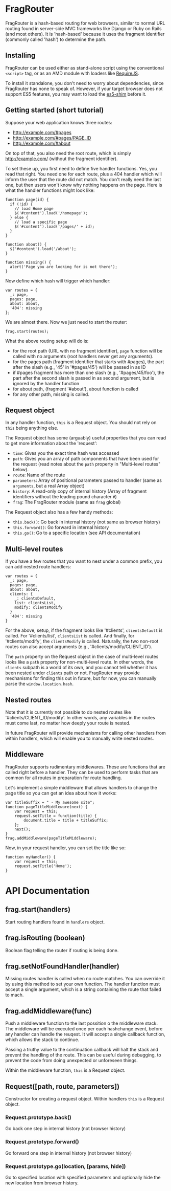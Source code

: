 # FragRouter

FragRouter is a hash-based routing for web browsers, similar to normal URL
routing found in server-side MVC frameworks like Django or Ruby on Rails
(and most others). It is 'hash-based' because it uses the fragment
identifier (commonly called 'hash') to determine the path.

## Installing

FragRouter can be used either as stand-alone script using the conventional
`<script>` tag, or as an AMD module with loaders like 
[RequireJS](http://requirejs.org/).

To install it standalone, you don't need to worry about dependencies, since
FragRouter has none to speak of. However, if your target browser does not
support ES5 features, you may want to load the 
[es5-shim](https://github.com/kriskowal/es5-shim) before it.

## Getting started (short tutorial)

Suppose your web application knows three routes:

 + http://example.com/#pages
 + http://example.com/#pages/PAGE_ID
 + http://example.com/#about

On top of that, you also need the root route, which is simply 
http://example.com/ (without the fragment identifier).

To set these up, you first need to define five handler functions. Yes, you
read that right. You need one for each route, plus a 404 handler which will
inform the user that the route did not match. You don't really need the last
one, but then users won't know why nothing happens on the page. Here is what
the handler functions might look like:

    function page(id) {
      if (!id) {
        // load Home page
        $('#content').load('/homepage');
      } else {
        // load a specific page
        $('#content').load('/pages/' + id);
      }
    }

    function about() {
      $('#content').load('/about');
    }

    function missing() {
      alert('Page you are looking for is not there');
    }

Now define which hash will trigger which handler:

    var routes = {
      _: page,
      pages: page,
      about: about,
      '404': missing
    };

We are almost there. Now we just need to start the router:

    frag.start(routes);

What the above routing setup will do is:

 + for the root path (URL with no fragment identifier), `page` function will
   be called with no arguments (root handlers never get any arguments).
 + for the pages path (fragment identifier that starts with #pages), the
   part after the slash (e.g., '45' in '#pages/45') will be passed in as ID
 + if #pages fragment has more than one slash (e.g., '#pages/45/foo'), the
   part after the second slash is passed in as second argument, but is 
   ignored by the handler function
 + for about path, (fragment '#about'), about function is called
 + for any other path, missing is called.

## Request object

In any handler function, `this` is a Request object. You should not rely on
`this` being anything else.

The Request object has some (arguably) useful properties that you can read
to get more information about the 'request':

 + `time`: Gives you the exact time hash was accessed
 + `path`: Gives you an array of path components that have been used for the
   request (read notes about the `path` property in "Multi-level routes" 
   below).
 + `route`: Name of the route
 + `parameters`: Array of positional parameters passed to handler (same as
   `arguments`, but a real Array object)
 + `history`: A read-only copy of internal history (Array of fragment
   identifiers without the leading pound character `#`)
 + `frag`: The FragRouter module (same as `frag` global)

The Request object also has a few handy methods:

 + `this.back()`: Go back in internal history (not same as browser history)
 + `this.forward()`: Go forward in internal history
 + `this.go()`: Go to a specific location (see API documentation)

## Multi-level routes

If you have a few routes that you want to nest under a common prefix, you
can add nested route handlers:

    var routes = {
      _: page,
      pages: page,
      about: about,
      clients: {
        _: clientsDefault,
        list: clientsList,
        modify: clientsModify
      }
      '404': missing
    }

For the above, setup, if the fragment looks like '#clients',
`clientsDefault` is called. For '#clients/list', `clientsList` is called.
And finally, for '#clients/modify', the `clientsModify` is called.
Naturally, the two non-root routes can also accept arguments (e.g.,
'#clients/modify/CLIENT_ID').

The `path` property on the Request object in the case of multi-level routes
looks like a `path` property for non-multi-level route. In other words, the
`clients` subpath is a world of its own, and you cannot tell whether it has
been nested under `clients` path or not. FragRouter may provide mechanisms
for finding this out in future, but for now, you can manually parse the
`window.location.hash`.

## Nested routes

Note that it is currently not possible to do nested routes like
'#clients/CLIENT_ID/modify'. In other words, any variables in the routes
must come last, no matter how deeply your route is nested.

In future FragRouter will provide mechanisms for calling other handlers from
within handlers, which will enable you to manually write nested routes.

## Middleware

FragRouter supports rudimentary middlewares. These are functions that are
called right before a handler. They can be used to perform tasks that are
common for all routes in preparation for route handling.

Let's implement a simple middleware that allows handlers to change the page
title so you can get an idea about how it works:

    var titleSuffix = " - My awesome site";
    function pageTitleMiddleware(next) {
        var request = this;
        request.setTitle = function(title) {
            document.title = title + titleSuffix;
        };
        next();
    }
    frag.addMiddleware(pageTitleMiddleware);

Now, in your request handler, you can set the title like so:

    function myHandler() {
        var request = this;
        request.setTitle('Home');
    }

# API Documentation

## frag.start(handlers)

Start routing handlers found in `handlers` object.

## frag.isRouting (boolean)

Boolean flag telling the router if routing is being done.

## frag.setNotFoundHandler(handler)

Missing routes handler is called when no route matches. You can override
it by using this method to set your own function. The handler function
must accept a single argument, which is a string containing the route that
failed to mach.

## frag.addMiddleware(func)

Push a middleware function to the last possition o the middleware stack.  The
middleware will be executed once per each hashchange event, before any handler
can handle the reuqest. It will accept a single callback function, which allows
the stack to continue.

Passing a truthy value to the continuation callback will halt the stack and
prevent the handling of the route. This can be useful during debugging, to
prevent the code from doing unexpected or unforeseen things.

Within the middleware function, `this` is a Request object.

## Request([path, route, parameters])

Constructor for creating a request object. Within handlers `this` is a Request
object.

### Request.prototype.back()

Go back one step in internal history (not browser history)

### Request.prototype.forward()

Go forward one step in internal history (not browser history)

### Request.prototype.go(location, [params, hide])

Go to specified location with specified parameters and optionally hide the
new location from browser history.


